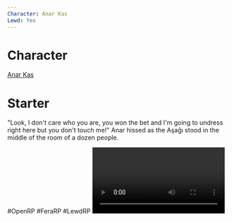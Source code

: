```yaml
---
Character: Anar Kas
Lewd: Yes
---
```

# Character
[Anar Kas](Anar%20Kas.md)

# Starter
"Look, I don't care who you are, you won the bet  and I'm going to undress right here but you don't touch me!" Anar hissed as the Aşağı stood in the middle of the room of a dozen people.


#OpenRP #FeraRP #LewdRP 
![](FQhjIu1XEAI7I3J.mp4)